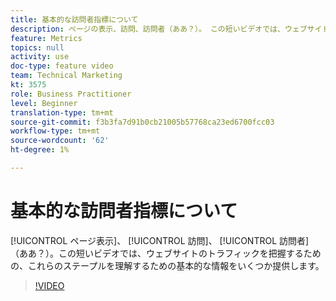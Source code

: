 ```yaml
---
title: 基本的な訪問者指標について
description: ページの表示、訪問、訪問者（ああ？）。 この短いビデオでは、ウェブサイトのトラフィックを把握するための、これらのステープルを理解するための基本的な情報をいくつか提供します。
feature: Metrics
topics: null
activity: use
doc-type: feature video
team: Technical Marketing
kt: 3575
role: Business Practitioner
level: Beginner
translation-type: tm+mt
source-git-commit: f3b3fa7d91b0cb21005b57768ca23ed6700fcc03
workflow-type: tm+mt
source-wordcount: '62'
ht-degree: 1%

---
```



# 基本的な訪問者指標について

[!UICONTROL ページ表示]、 [!UICONTROL 訪問]、 [!UICONTROL 訪問者] （ああ？）。この短いビデオでは、ウェブサイトのトラフィックを把握するための、これらのステープルを理解するための基本的な情報をいくつか提供します。

>[!VIDEO](https://video.tv.adobe.com/v/28774/?quality=12)
